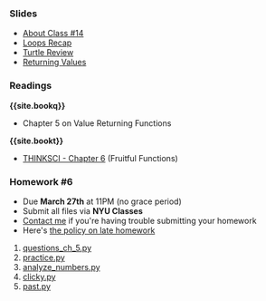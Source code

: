<a name="class14"></a>

### Slides
* [About Class #14](classes/14/meta.html)
* [Loops Recap](classes/14/loops.html)
* [Turtle Review](classes/14/turtle_review.html)
* [Returning Values](classes/14/returning_values.html)

<!--
* [About Class #14, Midterm and Homework Review](classes/14/meta.html)
* [Exercises](classes/14/exercises.html)

###  Handouts
* [Midterm #1 solutions](resources/handouts/midterm_1_solutions.pdf)

-->

###  Readings

__{{site.bookq}}__

* Chapter 5 on Value Returning Functions

__{{site.bookt}}__

* [THINKSCI - Chapter 6](http://openbookproject.net/thinkcs/python/english3e/fruitful_functions.html) (Fruitful Functions)

<a name="homework6"></a>

###  Homework #6

* Due __March 27th__ at 11PM (no grace period)
* Submit all files via __NYU Classes__ 
* [Contact me](index.html#contact-info) if you're having trouble submitting your homework
* Here's [the policy on late homework](index.html#homework)

1. [questions_ch_5.py](homework/hw06/questions_ch_5.py)
2. [practice.py](homework/hw06/practice.py)
3. [analyze_numbers.py](homework/hw06/analyze_numbers.py)
4. [clicky.py](homework/hw06/clicky.py)
5. [past.py](homework/hw06/past.py)
